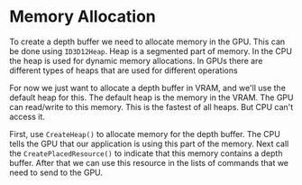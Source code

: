 # Memory Allocation

To create a depth buffer we need to allocate memory in the GPU. This can be done using `ID3D12Heap`. Heap is a segmented part of memory. In the CPU the heap is used for dynamic memory allocations. In GPUs there are different types of heaps that are used for different operations

For now we just want to allocate a depth buffer in VRAM, and we'll use the default heap for this. The default heap is the memory in the VRAM. The GPU can read/write to this memory. This is the fastest of all heaps. But CPU can't access it. 

First, use `CreateHeap()` to allocate memory for the depth buffer. The CPU tells the GPU that our application is using this part of the memory. Next call the `CreatePlacedResource()` to indicate that this memory contains a depth buffer. After that we can use this resource in the lists of commands that we need to send to the GPU. 
